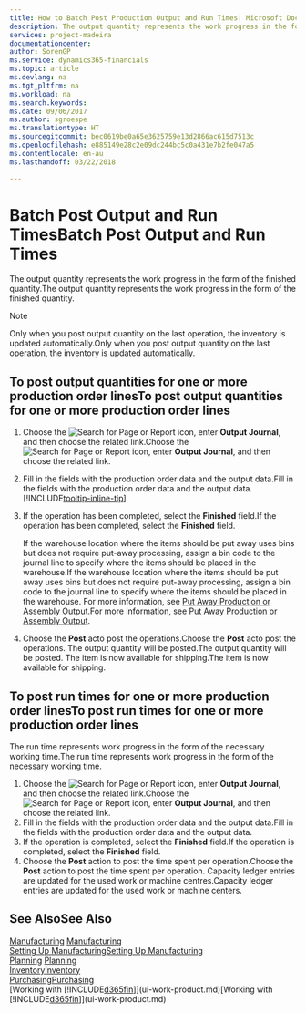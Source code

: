 ```yaml
---
title: How to Batch Post Production Output and Run Times| Microsoft Docs
description: The output quantity represents the work progress in the form of the finished quantity.
services: project-madeira
documentationcenter: 
author: SorenGP
ms.service: dynamics365-financials
ms.topic: article
ms.devlang: na
ms.tgt_pltfrm: na
ms.workload: na
ms.search.keywords: 
ms.date: 09/06/2017
ms.author: sgroespe
ms.translationtype: HT
ms.sourcegitcommit: bec0619be0a65e3625759e13d2866ac615d7513c
ms.openlocfilehash: e885149e28c2e09dc244bc5c0a431e7b2fe047a5
ms.contentlocale: en-au
ms.lasthandoff: 03/22/2018

---
```

# <a name="batch-post-output-and-run-times"></a><span data-ttu-id="743c5-103">Batch Post Output and Run Times</span><span class="sxs-lookup"><span data-stu-id="743c5-103">Batch Post Output and Run Times</span></span>
<span data-ttu-id="743c5-104">The output quantity represents the work progress in the form of the finished quantity.</span><span class="sxs-lookup"><span data-stu-id="743c5-104">The output quantity represents the work progress in the form of the finished quantity.</span></span>  

> [!NOTE]
> <span data-ttu-id="743c5-105">Only when you post output quantity on the last operation, the inventory is updated automatically.</span><span class="sxs-lookup"><span data-stu-id="743c5-105">Only when you post output quantity on the last operation, the inventory is updated automatically.</span></span>  

## <a name="to-post-output-quantities-for-one-or-more-production-order-lines"></a><span data-ttu-id="743c5-106">To post output quantities for one or more production order lines</span><span class="sxs-lookup"><span data-stu-id="743c5-106">To post output quantities for one or more production order lines</span></span>
1. <span data-ttu-id="743c5-107">Choose the ![Search for Page or Report](media/ui-search/search_small.png "Search for Page or Report icon") icon, enter **Output Journal**, and then choose the related link.</span><span class="sxs-lookup"><span data-stu-id="743c5-107">Choose the ![Search for Page or Report](media/ui-search/search_small.png "Search for Page or Report icon") icon, enter **Output Journal**, and then choose the related link.</span></span>  
2. <span data-ttu-id="743c5-108">Fill in the fields with the production order data and the output data.</span><span class="sxs-lookup"><span data-stu-id="743c5-108">Fill in the fields with the production order data and the output data.</span></span> [!INCLUDE[tooltip-inline-tip](includes/tooltip-inline-tip_md.md)]
3. <span data-ttu-id="743c5-109">If the operation has been completed, select the **Finished** field.</span><span class="sxs-lookup"><span data-stu-id="743c5-109">If the operation has been completed, select the **Finished** field.</span></span>  

    <span data-ttu-id="743c5-110">If the warehouse location where the items should be put away uses bins but does not require put-away processing,  assign a bin code to the journal line to specify where the items should be placed in the warehouse.</span><span class="sxs-lookup"><span data-stu-id="743c5-110">If the warehouse location where the items should be put away uses bins but does not require put-away processing,  assign a bin code to the journal line to specify where the items should be placed in the warehouse.</span></span> <span data-ttu-id="743c5-111">For more information, see [Put Away Production or Assembly Output](warehouse-how-to-put-away-production-output.md).</span><span class="sxs-lookup"><span data-stu-id="743c5-111">For more information, see [Put Away Production or Assembly Output](warehouse-how-to-put-away-production-output.md).</span></span>  

4. <span data-ttu-id="743c5-112">Choose the **Post** acto post the operations.</span><span class="sxs-lookup"><span data-stu-id="743c5-112">Choose the **Post** acto post the operations.</span></span> <span data-ttu-id="743c5-113">The output quantity will be posted.</span><span class="sxs-lookup"><span data-stu-id="743c5-113">The output quantity will be posted.</span></span> <span data-ttu-id="743c5-114">The item is now available for shipping.</span><span class="sxs-lookup"><span data-stu-id="743c5-114">The item is now available for shipping.</span></span>  

## <a name="to-post-run-times-for-one-or-more-production-order-lines"></a><span data-ttu-id="743c5-115">To post run times for one or more production order lines</span><span class="sxs-lookup"><span data-stu-id="743c5-115">To post run times for one or more production order lines</span></span>
<span data-ttu-id="743c5-116">The run time represents work progress in the form of the necessary working time.</span><span class="sxs-lookup"><span data-stu-id="743c5-116">The run time represents work progress in the form of the necessary working time.</span></span>    

1.  <span data-ttu-id="743c5-117">Choose the ![Search for Page or Report](media/ui-search/search_small.png "Search for Page or Report icon") icon, enter **Output Journal**, and then choose the related link.</span><span class="sxs-lookup"><span data-stu-id="743c5-117">Choose the ![Search for Page or Report](media/ui-search/search_small.png "Search for Page or Report icon") icon, enter **Output Journal**, and then choose the related link.</span></span>  
2. <span data-ttu-id="743c5-118">Fill in the fields with the production order data and the output data.</span><span class="sxs-lookup"><span data-stu-id="743c5-118">Fill in the fields with the production order data and the output data.</span></span>  
3.  <span data-ttu-id="743c5-119">If the operation is completed, select the **Finished** field.</span><span class="sxs-lookup"><span data-stu-id="743c5-119">If the operation is completed, select the **Finished** field.</span></span>  
4. <span data-ttu-id="743c5-120">Choose the **Post** action to post the time spent per operation.</span><span class="sxs-lookup"><span data-stu-id="743c5-120">Choose the **Post** action to post the time spent per operation.</span></span> <span data-ttu-id="743c5-121">Capacity ledger entries are updated for the used work or machine centres.</span><span class="sxs-lookup"><span data-stu-id="743c5-121">Capacity ledger entries are updated for the used work or machine centers.</span></span>

## <a name="see-also"></a><span data-ttu-id="743c5-122">See Also</span><span class="sxs-lookup"><span data-stu-id="743c5-122">See Also</span></span>  
<span data-ttu-id="743c5-123">[Manufacturing](production-manage-manufacturing.md)  </span><span class="sxs-lookup"><span data-stu-id="743c5-123">[Manufacturing](production-manage-manufacturing.md)  </span></span>  
[<span data-ttu-id="743c5-124">Setting Up Manufacturing</span><span class="sxs-lookup"><span data-stu-id="743c5-124">Setting Up Manufacturing</span></span>](production-configure-production-processes.md)  
<span data-ttu-id="743c5-125">[Planning](production-planning.md)    </span><span class="sxs-lookup"><span data-stu-id="743c5-125">[Planning](production-planning.md)    </span></span>  
[<span data-ttu-id="743c5-126">Inventory</span><span class="sxs-lookup"><span data-stu-id="743c5-126">Inventory</span></span>](inventory-manage-inventory.md)  
[<span data-ttu-id="743c5-127">Purchasing</span><span class="sxs-lookup"><span data-stu-id="743c5-127">Purchasing</span></span>](purchasing-manage-purchasing.md)  
<span data-ttu-id="743c5-128">[Working with [!INCLUDE[d365fin](includes/d365fin_md.md)]](ui-work-product.md)</span><span class="sxs-lookup"><span data-stu-id="743c5-128">[Working with [!INCLUDE[d365fin](includes/d365fin_md.md)]](ui-work-product.md)</span></span>

